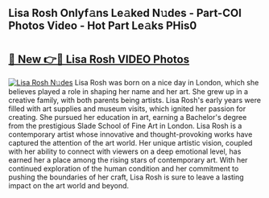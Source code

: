 ## Lisa Rosh Onlyf𝚊ns Le𝚊ked N𝚞des - Part-COI Photos Video - Hot Part Le𝚊ks PHis0

# <h2><a href="http://ac41420.deff.icu/?id=Lisa+Rosh">🔗 New 👉🔴 Lisa Rosh VIDEO Photos</a></h2>

[![Lisa Rosh N𝚞des](https://i.imgur.com/rIISA9y.gif)](http://ac41420.deff.icu/?id=Lisa+Rosh)
Lisa Rosh was born on a nice day in London, which she believes played a role in shaping her name and her art. She grew up in a creative family, with both parents being artists. Lisa Rosh's early years were filled with art supplies and museum visits, which ignited her passion for creating. She pursued her education in art, earning a Bachelor's degree from the prestigious Slade School of Fine Art in London. Lisa Rosh is a contemporary artist whose innovative and thought-provoking works have captured the attention of the art world. Her unique artistic vision, coupled with her ability to connect with viewers on a deep emotional level, has earned her a place among the rising stars of contemporary art. With her continued exploration of the human condition and her commitment to pushing the boundaries of her craft, Lisa Rosh is sure to leave a lasting impact on the art world and beyond.
